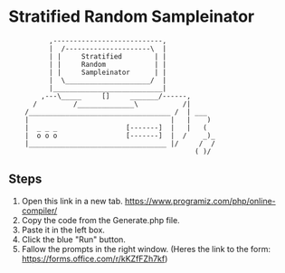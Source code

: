 # Stratified Random Sampleinator 


              ,---------------------------,
              |  /---------------------\  |
              | |     Stratified        | |
              | |     Random            | |
              | |     Sampleinator      | |
              |  \_____________________/  |
              |___________________________|
            ,---\_____     []     _______/------,
          /         /______________\           /|
        /___________________________________ /  | ___
        |                                   |   |    )
        |  _ _ _                 [-------]  |   |   (
        |  o o o                 [-------]  |  /    _)_
        |__________________________________ |/     /  /
                                                  ( )/



## Steps

1. Open this link in a new tab.
     https://www.programiz.com/php/online-compiler/
2. Copy the code from the Generate.php file.
3. Paste it in the left box.
4. Click the blue "Run" button.
5. Fallow the prompts in the right window.
     (Heres the link to the form: https://forms.office.com/r/kKZfFZh7kf)
